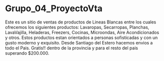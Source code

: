 # Grupo_04_ProyectoVta
Este es un sitio de ventas de productos de Lineas Blancas entre los cuales ofrecemos los siguientes productos:
Lavaropas, Secarropas, Planchas, LavaVajilla, Heladeras, Freezers, Cocinas, Microondas, Aire Acondicionados y otros.
Estos productos estan orientados a personas sofisticadas y con un gusto moderno y exquisito. 
Desde Santiago del Estero hacemos envios a todo el Pais. Gratis!! dentro de la provincia y para el resto del pais superando $200.000.
